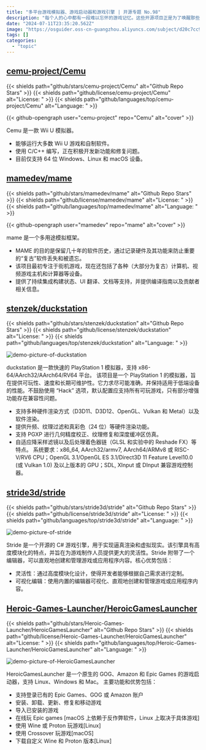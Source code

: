 ```yaml
---
title: "多平台游戏模拟器、游戏启动器和游戏引擎 | 开源专题 No.98"
description: "每个人的心中都有一段难以忘怀的游戏记忆。这些开源项目正是为了唤醒那些沉睡的记忆，让我们在忙碌的生活中找到一丝慰藉。它们不仅仅是代码的集合，更是情感的载体，让我们一起感受那份跨越时代的共鸣。"
date: "2024-07-11T23:35:20.562Z"
image: "https://osguider.oss-cn-guangzhou.aliyuncs.com/subject/d20c7cc9653a65dd1dad29cb99687217.png"
tags: []
categories:
  - "topic"
---
```


## [cemu-project/Cemu](https://github.com/cemu-project/Cemu)

{{< shields path="github/stars/cemu-project/Cemu" alt="Github Repo Stars" >}} {{< shields path="github/license/cemu-project/Cemu" alt="License: " >}} {{< shields path="github/languages/top/cemu-project/Cemu" alt="Language: " >}}

{{< github-opengraph user="cemu-project" repo="Cemu" alt="cover" >}}

Cemu 是一款 Wii U 模拟器。

- 能够运行大多数 Wii U 游戏和自制软件。
- 使用 C/C++ 编写，正在积极开发新功能和修复问题。
- 目前仅支持 64 位 Windows、Linux 和 macOS 设备。
  
## [mamedev/mame](https://github.com/mamedev/mame)

{{< shields path="github/stars/mamedev/mame" alt="Github Repo Stars" >}} {{< shields path="github/license/mamedev/mame" alt="License: " >}} {{< shields path="github/languages/top/mamedev/mame" alt="Language: " >}}

{{< github-opengraph user="mamedev" repo="mame" alt="cover" >}}

mame 是一个多用途模拟框架。

- MAME 的目的是保留几十年的软件历史，通过记录硬件及其功能来防止重要的“复古”软件丢失和被遗忘。
- 该项目最初专注于街机游戏，现在还包括了各种（大部分为复古）计算机、视频游戏主机和计算器等设备。
- 提供了持续集成构建状态、UI 翻译、文档等支持，并提供编译指南以及贡献者相关信息。
  
## [stenzek/duckstation](https://github.com/stenzek/duckstation)

{{< shields path="github/stars/stenzek/duckstation" alt="Github Repo Stars" >}} {{< shields path="github/license/stenzek/duckstation" alt="License: " >}} {{< shields path="github/languages/top/stenzek/duckstation" alt="Language: " >}}

![demo-picture-of-duckstation](https://static.osguider.com/subject/github/stenzek/duckstation/b6817f3c70ef414dcfb5463a460b84e6.png)

duckstation 是一款快速的 PlayStation 1 模拟器，支持 x86-64/AArch32/AArch64/RV64 平台。
该项目是一个 PlayStation 1 的模拟器，旨在提供可玩性、速度和长期可维护性。它力求尽可能准确，并保持适用于低端设备的性能。不鼓励使用 “Hack” 选项，默认配置应支持所有可玩游戏，只有部分增强功能存在兼容性问题。

- 支持多种硬件渲染方式（D3D11、D3D12、OpenGL、Vulkan 和 Metal）以及软件渲染。
- 提供升频、纹理过滤和真彩色（24 位）等硬件渲染功能。
- 支持 PGXP 进行几何精度校正、纹理修复和深度缓冲区仿真。
- 自适应降采样滤镜以及后处理着色器链（GLSL 和实验中的 Reshade FX）等特点。
系统要求：x86_64, AArch32/armv7, AArch64/ARMv8 或 RISC-V/RV6 CPU；OpenGL 3.1/OpenGL ES 3.1/Direct3D 11 Feature Level10.0 (或 Vulkan 1.0) 及以上版本的 GPU；SDL, XInput 或 DInput 兼容游戏控制器。
  
## [stride3d/stride](https://github.com/stride3d/stride)

{{< shields path="github/stars/stride3d/stride" alt="Github Repo Stars" >}} {{< shields path="github/license/stride3d/stride" alt="License: " >}} {{< shields path="github/languages/top/stride3d/stride" alt="Language: " >}}

![demo-picture-of-stride](https://osguider.oss-cn-guangzhou.aliyuncs.com/subject/9c2cd3419732da76abab2a8877850a49.png)

Stride 是一个开源的 C# 游戏引擎，用于实现逼真渲染和虚拟现实。该引擎具有高度模块化的特点，并旨在为游戏制作人员提供更大的灵活性。Stride 附带了一个编辑器，可以直观地创建和管理游戏或应用程序内容。核心优势包括：

- 灵活性：通过高度模块化设计，使得开发者能够根据自己需求进行定制。
- 可视化编辑：使用内置的编辑器可视化、直观地创建和管理游戏或应用程序内容。
  
## [Heroic-Games-Launcher/HeroicGamesLauncher](https://github.com/Heroic-Games-Launcher/HeroicGamesLauncher)

{{< shields path="github/stars/Heroic-Games-Launcher/HeroicGamesLauncher" alt="Github Repo Stars" >}} {{< shields path="github/license/Heroic-Games-Launcher/HeroicGamesLauncher" alt="License: " >}} {{< shields path="github/languages/top/Heroic-Games-Launcher/HeroicGamesLauncher" alt="Language: " >}}

![demo-picture-of-HeroicGamesLauncher](https://static.osguider.com/subject/github/Heroic-Games-Launcher/HeroicGamesLauncher/bff60a44061cf74a1e5ff5bfd3ce6d47.png)

HeroicGamesLauncher 是一个原生的 GOG、Amazon 和 Epic Games 的游戏启动器，支持 Linux、Windows 和 Mac。
主要功能和优势包括：

- 支持登录已有的 Epic Games、GOG 或 Amazon 账户
- 安装、卸载、更新、修复和移动游戏
- 导入已安装的游戏
- 在线玩 Epic games [macOS 上依赖于反作弊软件，Linux 上取决于具体游戏]
- 使用 Wine 或 Proton 玩游戏[Linux]
- 使用 Crossover 玩游戏[macOS]
- 下载自定义 Wine 和 Proton 版本[Linux]
  
